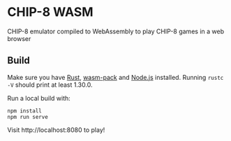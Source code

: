 # CHIP-8 WASM

CHIP-8 emulator compiled to WebAssembly to play CHIP-8 games in a web browser

## Build

Make sure you have [Rust](https://www.rust-lang.org/tools/install), [wasm-pack](https://rustwasm.github.io/wasm-pack/installer) and [Node.js](https://nodejs.org/en/) installed. Running `rustc -V` should print at least 1.30.0.

Run a local build with:
```
npm install
npm run serve
```

Visit http://localhost:8080 to play!
